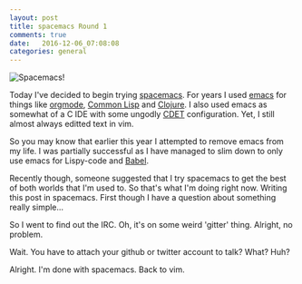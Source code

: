 ```yaml
---
layout: post
title: spacemacs Round 1
comments: true
date:   2016-12-06_07:08:08 
categories: general
---
```


![Spacemacs!](/assets/Random/spacemacs.png)

Today I've decided to begin trying [spacemacs](http://spacemacs.org). For years I used [emacs](https://www.gnu.org/software/emacs/) for things like [orgmode](http://orgmode.org), [Common Lisp](https://www.common-lisp.net) and [Clojure](http://clojure.org). I also used emacs as somewhat of a C IDE with some ungodly [CDET](http://cedet.sourceforge.net) configuration. Yet, I still almost always editted text in vim.

So you may know that earlier this year I attempted to remove emacs from my life. I was partially successful as I have managed to slim down to only use emacs for Lispy-code and [Babel](http://orgmode.org/worg/org-contrib/babel/).

Recently though, someone suggested that I try spacemacs to get the best of both worlds that I'm used to. So that's what I'm doing right now. Writing this post in spacemacs. First though I have a question about something really simple...

So I went to find out the IRC. Oh, it's on some weird 'gitter' thing. Alright, no problem.

Wait. You have to attach your github or twitter account to talk? What? Huh?

Alright. I'm done with spacemacs. Back to vim.
